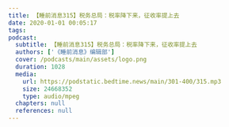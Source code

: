 ```yaml
---
title: 【睡前消息315】税务总局：税率降下来，征收率提上去
date: 2020-01-01 00:05:17
tags:
podcast:
  subtitle: 【睡前消息315】税务总局：税率降下来，征收率提上去
  authors: ['《睡前消息》编辑部']
  cover: /podcasts/main/assets/logo.png
  duration: 1028
  media:
    url: https://podstatic.bedtime.news/main/301-400/315.mp3
    size: 24668352
    type: audio/mpeg
  chapters: null
  references: null
---
```

